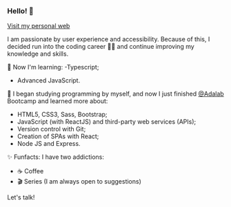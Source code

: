 ### Hello! 👋
[Visit my personal web](https://dand-code.github.io/cv_dand-code/)

I am passionate by user experience and accessibility. Because of this, I decided run into the coding career 👩‍💻 and continue improving my knowledge and skills.

:rocket: Now I'm learning:
-Typescript;
- Advanced JavaScript.

:round_pushpin: I began studying programming by myself, and now I just finished [@Adalab](https://github.com/Adalab) Bootcamp and learned more about:  
- HTML5, CSS3, Sass, Bootstrap;
- JavaScript (with ReactJS) and third-party web services (APIs);
- Version control with Git;
- Creation of SPAs with React;
- Node JS and Express.

✨ Funfacts:
I have two addictions:
- :coffee: Coffee
- 🎬 Series (I am always open to suggestions)

Let's talk!
